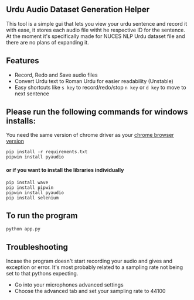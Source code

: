 ## Urdu Audio Dataset Generation Helper
This tool is a simple gui that lets you view your urdu sentence and record it with ease, it stores each audio file witht he respective ID for the sentence. At the moment it's specifically made for NUCES NLP Urdu dataset file and there are no plans of expanding it.

## Features
- Record, Redo and Save audio files
- Convert Urdu text to Roman Urdu for easier readability (Unstable)
- Easy shortcuts like `s key` to record/redo/stop  `n key` or `d key` to move to next sentence

## Please run the following commands for windows installs:
You need the same version of chrome driver as your [chrome browser version](https://chromedriver.chromium.org/downloads)
```
pip install -r requirements.txt
pipwin install pyaudio
```
#### or if you want to install the libraries individually
```
pip install wave
pip install pipwin
pipwin install pyaudio
pip install selenium
```


## To run the program 
```
python app.py
```

## Troubleshooting
Incase the program doesn't start recording your audio and gives and exception or error. It's most probably related to a sampling rate not being set to that pythons expecting.


- Go into your microphones advanced settings
- Choose the advanced tab and set your sampling rate to 44100
